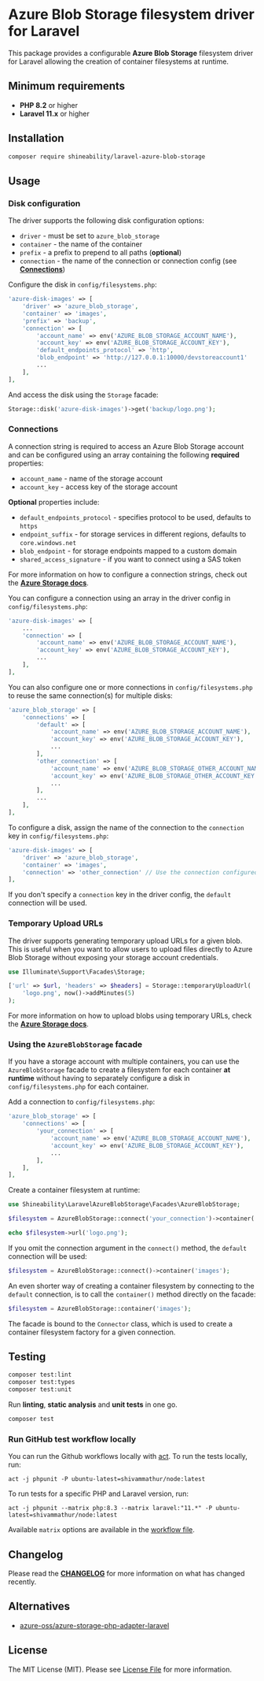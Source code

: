 # Azure Blob Storage filesystem driver for Laravel

This package provides a configurable **Azure Blob Storage** filesystem driver for Laravel allowing the creation of container filesystems at runtime.

## Minimum requirements

- **PHP 8.2** or higher
- **Laravel 11.x** or higher

## Installation

```bash
composer require shineability/laravel-azure-blob-storage
```

## Usage

### Disk configuration

The driver supports the following disk configuration options:

- `driver` - must be set to `azure_blob_storage`
- `container` - the name of the container
- `prefix` - a prefix to prepend to all paths (**optional**)
- `connection` - the name of the connection or connection config (see [**Connections**](#connections))

Configure the disk in `config/filesystems.php`:

```php
'azure-disk-images' => [
    'driver' => 'azure_blob_storage',
    'container' => 'images',
    'prefix' => 'backup',
    'connection' => [
        'account_name' => env('AZURE_BLOB_STORAGE_ACCOUNT_NAME'),
        'account_key' => env('AZURE_BLOB_STORAGE_ACCOUNT_KEY'),
        'default_endpoints_protocol' => 'http',
        'blob_endpoint' => 'http://127.0.0.1:10000/devstoreaccount1'
        ...
    ],
],
```

And access the disk using the `Storage` facade:

```php
Storage::disk('azure-disk-images')->get('backup/logo.png');
```

### Connections

A connection string is required to access an Azure Blob Storage account and can be configured
using an array containing the following **required** properties:

- `account_name` - name of the storage account
- `account_key` - access key of the storage account

**Optional** properties include:

- `default_endpoints_protocol` - specifies protocol to be used, defaults to `https`
- `endpoint_suffix` - for storage services in different regions, defaults to `core.windows.net`
- `blob_endpoint` - for storage endpoints mapped to a custom domain
- `shared_access_signature` - if you want to connect using a SAS token

For more information on how to configure a connection strings, check out the
[**Azure Storage docs**](https://docs.microsoft.com/en-us/azure/storage/common/storage-configure-connection-string).

You can configure a connection using an array in the driver config in `config/filesystems.php`:

```php
'azure-disk-images' => [
    ...
    'connection' => [
        'account_name' => env('AZURE_BLOB_STORAGE_ACCOUNT_NAME'),
        'account_key' => env('AZURE_BLOB_STORAGE_ACCOUNT_KEY'),
        ...
    ],
],
```

You can also configure one or more connections in `config/filesystems.php` to reuse the same connection(s) for multiple disks:

```php
'azure_blob_storage' => [
    'connections' => [
        'default' => [
            'account_name' => env('AZURE_BLOB_STORAGE_ACCOUNT_NAME'),
            'account_key' => env('AZURE_BLOB_STORAGE_ACCOUNT_KEY'),
            ...
        ],
        'other_connection' => [
            'account_name' => env('AZURE_BLOB_STORAGE_OTHER_ACCOUNT_NAME'),
            'account_key' => env('AZURE_BLOB_STORAGE_OTHER_ACCOUNT_KEY'),
            ...
        ],
        ...
    ],
],
```

To configure a disk, assign the name of the connection to the `connection` key in `config/filesystems.php`:

```php
'azure-disk-images' => [
    'driver' => 'azure_blob_storage',
    'container' => 'images',
    'connection' => 'other_connection' // Use the connection configured in `config/filesystems.php` instead of an array
],
```

If you don't specify a `connection` key in the driver config, the `default` connection will be used.

### Temporary Upload URLs

The driver supports generating temporary upload URLs for a given blob. This is useful when you want to allow users to upload files directly to Azure Blob Storage without exposing your storage account credentials.

```php
use Illuminate\Support\Facades\Storage;

['url' => $url, 'headers' => $headers] = Storage::temporaryUploadUrl(
    'logo.png', now()->addMinutes(5)
);
```

For more information on how to upload blobs using temporary URLs, check the
[**Azure Storage docs**](https://learn.microsoft.com/en-us/rest/api/storageservices/put-blob).

### Using the `AzureBlobStorage` facade

If you have a storage account with multiple containers, you can use the `AzureBlobStorage` facade to create a filesystem
for each container **at runtime** without having to separately configure a disk in `config/filesystems.php` for each container.

Add a connection to `config/filesystems.php`:

```php
'azure_blob_storage' => [
    'connections' => [
        'your_connection' => [
            'account_name' => env('AZURE_BLOB_STORAGE_ACCOUNT_NAME'),
            'account_key' => env('AZURE_BLOB_STORAGE_ACCOUNT_KEY'),
            ...
        ],
    ],
],
```

Create a container filesystem at runtime:

```php
use Shineability\LaravelAzureBlobStorage\Facades\AzureBlobStorage;

$filesystem = AzureBlobStorage::connect('your_connection')->container('images');

echo $filesystem->url('logo.png'); 
```

If you omit the connection argument in the `connect()` method, the `default` connection will be used:

```php
$filesystem = AzureBlobStorage::connect()->container('images');
```

An even shorter way of creating a container filesystem by connecting to the `default` connection,
is to call the `container()` method directly on the facade:

```php  
$filesystem = AzureBlobStorage::container('images');
```

The facade is bound to the `Connector` class, which is used to create a container filesystem factory for a given connection.

## Testing

```bash
composer test:lint
composer test:types
composer test:unit
```

Run **linting**, **static analysis** and **unit tests** in one go.

```bash
composer test
```

### Run GitHub test workflow locally

You can run the Github workflows locally with [act](https://github.com/nektos/act). To run the tests locally, run:

```
act -j phpunit -P ubuntu-latest=shivammathur/node:latest
```

To run tests for a specific PHP and Laravel version, run:

```
act -j phpunit --matrix php:8.3 --matrix laravel:"11.*" -P ubuntu-latest=shivammathur/node:latest
```

Available `matrix` options are available in the [workflow file](.github/workflows/tests.yml).

## Changelog

Please read the [**CHANGELOG**](CHANGELOG.md) for more information on what has changed recently.

## Alternatives

- [azure-oss/azure-storage-php-adapter-laravel](https://github.com/Azure-OSS/azure-storage-php-adapter-laravel)

## License

The MIT License (MIT). Please see [License File](LICENSE.md) for more information.
